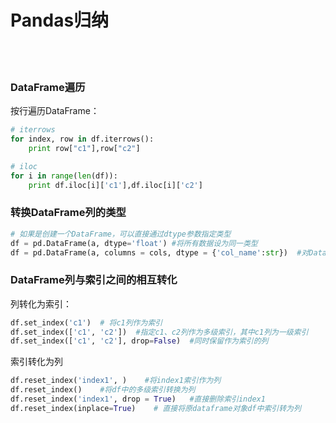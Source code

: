 # Pandas归纳

<br>
<br>

### DataFrame遍历

按行遍历DataFrame：

```python
# iterrows
for index, row in df.iterrows():
    print row["c1"],row["c2"]

# iloc
for i in range(len(df)):
    print df.iloc[i]['c1'],df.iloc[i]['c2']
```

### 转换DataFrame列的类型

```python
# 如果是创建一个DataFrame，可以直接通过dtype参数指定类型
df = pd.DataFrame(a, dtype='float') #将所有数据设为同一类型
df = pd.DataFrame(a, columns = cols, dtype = {'col_name':str})  #对DataFrame中不同列设置不同的dtype

```

### DataFrame列与索引之间的相互转化

列转化为索引：

```python
df.set_index('c1')  # 将c1列作为索引
df.set_index(['c1', 'c2'])  #指定c1、c2列作为多级索引，其中c1列为一级索引
df.set_index(['c1', 'c2'], drop=False)  #同时保留作为索引的列
```

索引转化为列
```python
df.reset_index('index1', )    #将index1索引作为列
df.reset_index()    #将df中的多级索引转换为列
df.reset_index('index1', drop = True)   #直接删除索引index1
df.reset_index(inplace=True)    # 直接将原dataframe对象df中索引转为列


```